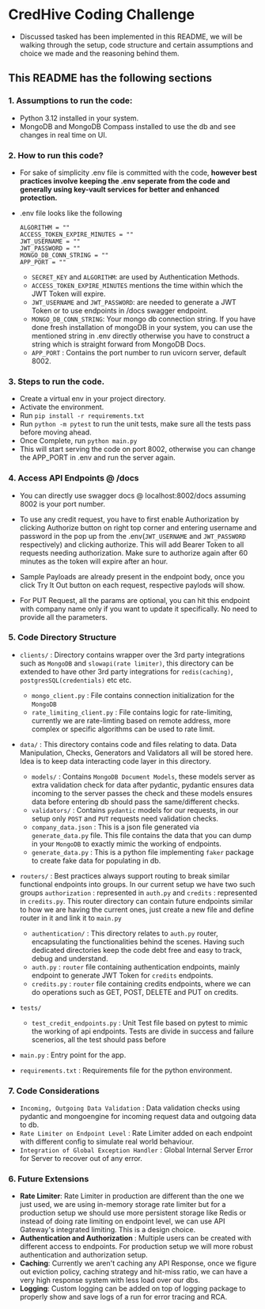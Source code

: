 # CredHive Coding Challenge

- Discussed tasked has been implemented in this README, we will be walking through the setup, code structure and certain assumptions and choice we made and the reasoning behind them.

## This README has the following sections

### 1. Assumptions to run the code:

- Python 3.12 installed in your system.
- MongoDB and MongoDB Compass installed to use the db and see changes in real time on UI.

### 2. How to run this code?

- For sake of simplicity .env file is committed with the code, **however best practices involve keeping the .env seperate from the code and generally using key-vault services for better and enhanced protection.**

- .env file looks like the following

  ```SECRET_KEY = ""
  ALGORITHM = ""
  ACCESS_TOKEN_EXPIRE_MINUTES = ""
  JWT_USERNAME = ""
  JWT_PASSWORD = ""
  MONGO_DB_CONN_STRING = ""
  APP_PORT = ""
  ```

  - `SECRET_KEY` and `ALGORITHM`: are used by Authentication Methods.
  - `ACCESS_TOKEN_EXPIRE_MINUTES` mentions the time within which the JWT Token will expire.
  - `JWT_USERNAME` and `JWT_PASSWORD`: are needed to generate a JWT Token or to use endpoints in /docs swagger endpoint.
  - `MONGO_DB_CONN_STRING`: Your mongo db connection string. If you have done fresh installation of mongoDB in your system, you can use the mentioned string in .env directly otherwise you have to construct a string which is straight forward from MongoDB Docs.
  - `APP_PORT` : Contains the port number to run uvicorn server, default 8002.

### 3. Steps to run the code.

- Create a virtual env in your project directory.
- Activate the environment.
- Run `pip install -r requirements.txt`
- Run `python -m pytest` to run the unit tests, make sure all the tests pass before moving ahead.
- Once Complete, run `python main.py`
- This will start serving the code on port 8002, otherwise you can change the APP_PORT in .env and run the server again.

### 4. Access API Endpoints @ /docs

- You can directly use swagger docs @ localhost:8002/docs assuming 8002 is your port number.
- To use any credit request, you have to first enable Authorization by clicking Authorize button on right top corner and entering username and password in the pop up from the .env(`JWT_USERNAME` and `JWT_PASSWORD` respectively) and clicking authorize. This will add Bearer Token to all requests needing authorization. Make sure to authorize again after 60 minutes as the token will expire after an hour.

- Sample Payloads are already present in the endpoint body, once you click Try It Out button on each request, respective paylods will show.
- For PUT Request, all the params are optional, you can hit this endpoint with company name only if you want to update it specifically. No need to provide all the parameters.

### 5. Code Directory Structure

- `clients/` : Directory contains wrapper over the 3rd party integrations such as `MongoDB` and `slowapi(rate limiter)`, this directory can be extended to have other 3rd party integrations for `redis(caching)`, `postgresSQL(credentials)` etc etc.

  - `mongo_client.py` : File contains connection initialization for the `MongoDB`
  - `rate_limiting_client.py` : File contains logic for rate-limiting, currently we are rate-limting based on remote address, more complex or specific algorithms can be used to rate limit.

- `data/` : This directory contains code and files relating to data. Data Manipulation, Checks, Generators and Validators all will be stored here. Idea is to keep data interacting code layer in this directory.

  - `models/` : Contains `MongoDB Document Models`, these models server as extra validation check for data after pydantic, pydantic ensures data incoming to the server passes the check and these models ensures data before entering db should pass the same/different checks.
  - `validators/` : Contains `pydantic` models for our requests, in our setup only `POST` and `PUT` requests need validation checks.
  - `company_data.json` : This is a json file generated via `generate_data.py` file. This file contains the data that you can dump in your `MongoDB` to exactly mimic the working of endpoints.
  - `generate_data.py` : This is a python file implementing `faker` package to create fake data for populating in db.

- `routers/` : Best practices always support routing to break similar functional endpoints into groups. In our current setup we have two such groups `authorization` : represented in `auth.py` and `credits` : represented in `credits.py`. This router directory can contain future endpoints similar to how we are having the current ones, just create a new file and define router in it and link it to `main.py`

  - `authentication/` : This directory relates to `auth.py` router, encapsulating the functionalities behind the scenes. Having such dedicated directories keep the code debt free and easy to track, debug and understand.
  - `auth.py` : `router` file containing authentication endpoints, mainly endpoint to generate JWT Token for `credits` endpoints.
  - `credits.py` : `router` file containing credits endpoints, where we can do operations such as GET, POST, DELETE and PUT on credits.

- `tests/`

  - `test_credit_endpoints.py` : Unit Test file based on pytest to mimic the working of api endpoints. Tests are divide in success and failure scenerios, all the test should pass before

- `main.py` : Entry point for the app.

- `requirements.txt` : Requirements file for the python environment.

### 7. Code Considerations

- `Incoming, Outgoing Data Validation` : Data validation checks using pydantic and mongoengine for incoming request data and outgoing data to db.
- `Rate Limiter on Endpoint Level` : Rate Limiter added on each endpoint with different config to simulate real world behaviour.
- `Integration of Global Exception Handler` : Global Internal Server Error for Server to recover out of any error.

### 6. Future Extensions

- **Rate Limiter**: Rate Limiter in production are different than the one we just used, we are using in-memory storage rate limiter but for a production setup we should use more persistent storage like Redis or instead of doing rate limiting on endpoint level, we can use API Gateway's integrated limiting. This is a design choice.
- **Authentication and Authorization** : Multiple users can be created with different access to endpoints. For production setup we will more robust authentication and authorization setup.
- **Caching**: Currently we aren't caching any API Response, once we figure out eviction policy, caching strategy and hit-miss ratio, we can have a very high response system with less load over our dbs.
- **Logging**: Custom logging can be added on top of logging package to properly show and save logs of a run for error tracing and RCA.

